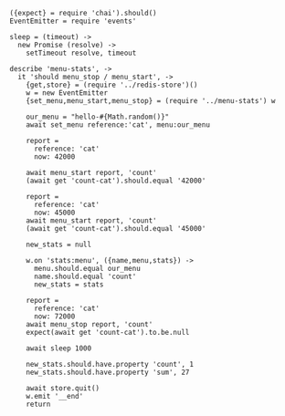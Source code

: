     ({expect} = require 'chai').should()
    EventEmitter = require 'events'

    sleep = (timeout) ->
      new Promise (resolve) ->
        setTimeout resolve, timeout

    describe 'menu-stats', ->
      it 'should menu_stop / menu_start', ->
        {get,store} = (require '../redis-store')()
        w = new EventEmitter
        {set_menu,menu_start,menu_stop} = (require '../menu-stats') w

        our_menu = "hello-#{Math.random()}"
        await set_menu reference:'cat', menu:our_menu

        report =
          reference: 'cat'
          now: 42000

        await menu_start report, 'count'
        (await get 'count-cat').should.equal '42000'

        report =
          reference: 'cat'
          now: 45000
        await menu_start report, 'count'
        (await get 'count-cat').should.equal '45000'

        new_stats = null

        w.on 'stats:menu', ({name,menu,stats}) ->
          menu.should.equal our_menu
          name.should.equal 'count'
          new_stats = stats

        report =
          reference: 'cat'
          now: 72000
        await menu_stop report, 'count'
        expect(await get 'count-cat').to.be.null

        await sleep 1000

        new_stats.should.have.property 'count', 1
        new_stats.should.have.property 'sum', 27

        await store.quit()
        w.emit '__end'
        return
